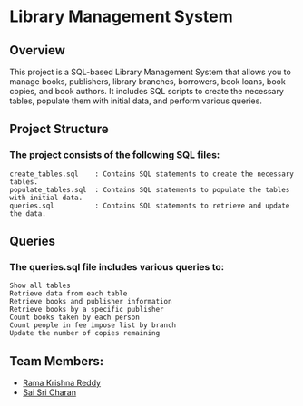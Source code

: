 # Library Management System
## Overview
This project is a SQL-based Library Management System that allows you to manage books, publishers, library branches, borrowers, book loans, book copies, and book authors. It includes SQL scripts to create the necessary tables, populate them with initial data, and perform various queries.

## Project Structure
### The project consists of the following SQL files:
    create_tables.sql    : Contains SQL statements to create the necessary tables.
    populate_tables.sql  : Contains SQL statements to populate the tables with initial data.
    queries.sql          : Contains SQL statements to retrieve and update the data.

## Queries
### The queries.sql file includes various queries to:
    Show all tables
    Retrieve data from each table
    Retrieve books and publisher information
    Retrieve books by a specific publisher
    Count books taken by each person
    Count people in fee impose list by branch
    Update the number of copies remaining

## Team Members:

- [Rama Krishna Reddy](https://github.com/mkirsh123/)
- [Sai Sri Charan](https://github.com/charan-nitw-26)
